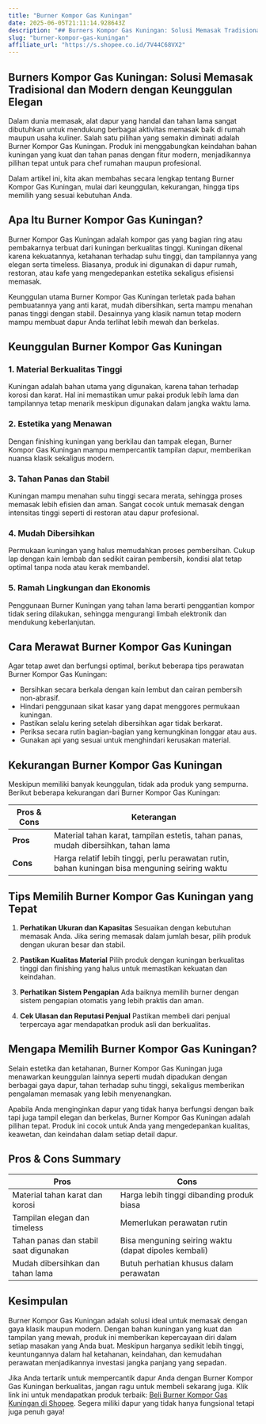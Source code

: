 ```yaml
---
title: "Burner Kompor Gas Kuningan"
date: 2025-06-05T21:11:14.928643Z
description: "## Burners Kompor Gas Kuningan: Solusi Memasak Tradisional dan Modern dengan Keunggulan Elegan..."
slug: "burner-kompor-gas-kuningan"
affiliate_url: "https://s.shopee.co.id/7V44C68VX2"
---
```

## Burners Kompor Gas Kuningan: Solusi Memasak Tradisional dan Modern dengan Keunggulan Elegan

Dalam dunia memasak, alat dapur yang handal dan tahan lama sangat dibutuhkan untuk mendukung berbagai aktivitas memasak baik di rumah maupun usaha kuliner. Salah satu pilihan yang semakin diminati adalah Burner Kompor Gas Kuningan. Produk ini menggabungkan keindahan bahan kuningan yang kuat dan tahan panas dengan fitur modern, menjadikannya pilihan tepat untuk para chef rumahan maupun profesional.

Dalam artikel ini, kita akan membahas secara lengkap tentang Burner Kompor Gas Kuningan, mulai dari keunggulan, kekurangan, hingga tips memilih yang sesuai kebutuhan Anda.

## Apa Itu Burner Kompor Gas Kuningan?

Burner Kompor Gas Kuningan adalah kompor gas yang bagian ring atau pembakarnya terbuat dari kuningan berkualitas tinggi. Kuningan dikenal karena kekuatannya, ketahanan terhadap suhu tinggi, dan tampilannya yang elegan serta timeless. Biasanya, produk ini digunakan di dapur rumah, restoran, atau kafe yang mengedepankan estetika sekaligus efisiensi memasak.

Keunggulan utama Burner Kompor Gas Kuningan terletak pada bahan pembuatannya yang anti karat, mudah dibersihkan, serta mampu menahan panas tinggi dengan stabil. Desainnya yang klasik namun tetap modern mampu membuat dapur Anda terlihat lebih mewah dan berkelas.

## Keunggulan Burner Kompor Gas Kuningan

### 1. Material Berkualitas Tinggi
Kuningan adalah bahan utama yang digunakan, karena tahan terhadap korosi dan karat. Hal ini memastikan umur pakai produk lebih lama dan tampilannya tetap menarik meskipun digunakan dalam jangka waktu lama.

### 2. Estetika yang Menawan
Dengan finishing kuningan yang berkilau dan tampak elegan, Burner Kompor Gas Kuningan mampu mempercantik tampilan dapur, memberikan nuansa klasik sekaligus modern.

### 3. Tahan Panas dan Stabil
Kuningan mampu menahan suhu tinggi secara merata, sehingga proses memasak lebih efisien dan aman. Sangat cocok untuk memasak dengan intensitas tinggi seperti di restoran atau dapur profesional.

### 4. Mudah Dibersihkan
Permukaan kuningan yang halus memudahkan proses pembersihan. Cukup lap dengan kain lembab dan sedikit cairan pembersih, kondisi alat tetap optimal tanpa noda atau kerak membandel.

### 5. Ramah Lingkungan dan Ekonomis
Penggunaan Burner Kuningan yang tahan lama berarti penggantian kompor tidak sering dilakukan, sehingga mengurangi limbah elektronik dan mendukung keberlanjutan.

## Cara Merawat Burner Kompor Gas Kuningan

Agar tetap awet dan berfungsi optimal, berikut beberapa tips perawatan Burner Kompor Gas Kuningan:

- Bersihkan secara berkala dengan kain lembut dan cairan pembersih non-abrasif.
- Hindari penggunaan sikat kasar yang dapat menggores permukaan kuningan.
- Pastikan selalu kering setelah dibersihkan agar tidak berkarat.
- Periksa secara rutin bagian-bagian yang kemungkinan longgar atau aus.
- Gunakan api yang sesuai untuk menghindari kerusakan material.

## Kekurangan Burner Kompor Gas Kuningan

Meskipun memiliki banyak keunggulan, tidak ada produk yang sempurna. Berikut beberapa kekurangan dari Burner Kompor Gas Kuningan:

| **Pros & Cons** | **Keterangan** |
|-----------------|----------------|
| **Pros** | Material tahan karat, tampilan estetis, tahan panas, mudah dibersihkan, tahan lama |
| **Cons** | Harga relatif lebih tinggi, perlu perawatan rutin, bahan kuningan bisa menguning seiring waktu |

## Tips Memilih Burner Kompor Gas Kuningan yang Tepat

1. **Perhatikan Ukuran dan Kapasitas**
Sesuaikan dengan kebutuhan memasak Anda. Jika sering memasak dalam jumlah besar, pilih produk dengan ukuran besar dan stabil.

2. **Pastikan Kualitas Material**
Pilih produk dengan kuningan berkualitas tinggi dan finishing yang halus untuk memastikan kekuatan dan keindahan.

3. **Perhatikan Sistem Pengapian**
Ada baiknya memilih burner dengan sistem pengapian otomatis yang lebih praktis dan aman.

4. **Cek Ulasan dan Reputasi Penjual**
Pastikan membeli dari penjual terpercaya agar mendapatkan produk asli dan berkualitas.

## Mengapa Memilih Burner Kompor Gas Kuningan?

Selain estetika dan ketahanan, Burner Kompor Gas Kuningan juga menawarkan keunggulan lainnya seperti mudah dipadukan dengan berbagai gaya dapur, tahan terhadap suhu tinggi, sekaligus memberikan pengalaman memasak yang lebih menyenangkan.

Apabila Anda menginginkan dapur yang tidak hanya berfungsi dengan baik tapi juga tampil elegan dan berkelas, Burner Kompor Gas Kuningan adalah pilihan tepat. Produk ini cocok untuk Anda yang mengedepankan kualitas, keawetan, dan keindahan dalam setiap detail dapur.

## Pros & Cons Summary

| **Pros** | **Cons** |
|------------|------------|
| Material tahan karat dan korosi | Harga lebih tinggi dibanding produk biasa |
| Tampilan elegan dan timeless | Memerlukan perawatan rutin |
| Tahan panas dan stabil saat digunakan | Bisa menguning seiring waktu (dapat dipoles kembali) |
| Mudah dibersihkan dan tahan lama | Butuh perhatian khusus dalam perawatan |

## Kesimpulan

Burner Kompor Gas Kuningan adalah solusi ideal untuk memasak dengan gaya klasik maupun modern. Dengan bahan kuningan yang kuat dan tampilan yang mewah, produk ini memberikan kepercayaan diri dalam setiap masakan yang Anda buat. Meskipun harganya sedikit lebih tinggi, keuntungannya dalam hal ketahanan, keindahan, dan kemudahan perawatan menjadikannya investasi jangka panjang yang sepadan.

Jika Anda tertarik untuk mempercantik dapur Anda dengan Burner Kompor Gas Kuningan berkualitas, jangan ragu untuk membeli sekarang juga. Klik link ini untuk mendapatkan produk terbaik: [Beli Burner Kompor Gas Kuningan di Shopee](https://s.shopee.co.id/7V44C68VX2). Segera miliki dapur yang tidak hanya fungsional tetapi juga penuh gaya!
